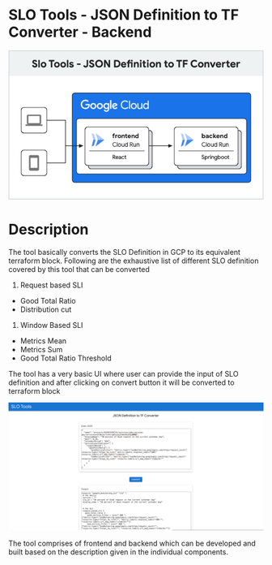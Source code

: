 # SLO Tools - JSON Definition to TF Converter - Backend

![Architecture](./images/architecture.png)

# Description

The tool basically converts the SLO Definition in GCP to its equivalent terraform block. Following are the exhaustive list of different SLO definition covered by this tool that can be converted

1. Request based SLI
- Good Total Ratio
- Distribution cut

1. Window Based SLI
- Metrics Mean
- Metrics Sum
- Good Total Ratio Threshold

The tool has a very basic UI where user can provide the input of SLO definition and after clicking on convert button it will be converted to terraform block

![Tool](./images/frontend.jpg)

The tool comprises of frontend and backend which can be developed and built based on the description given in the individual components.

